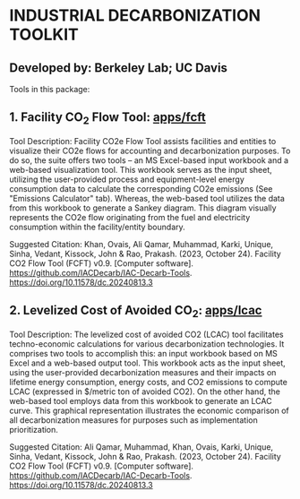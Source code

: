 # INDUSTRIAL DECARBONIZATION TOOLKIT

## Developed by: Berkeley Lab; UC Davis 

Tools in this package:

## 1. Facility CO<sub>2</sub> Flow Tool: [apps/fcft](apps/fcft)

Tool Description:
  Facility CO2e Flow Tool assists facilities and entities to visualize their CO2e flows for accounting and decarbonization purposes. To do so, the suite offers two tools – an MS Excel-based input workbook and a web-based visualization tool. This workbook serves as the input sheet, utilizing the user-provided process and equipment-level energy consumption data to calculate the corresponding CO2e emissions (See "Emissions Calculator" tab). Whereas, the web-based tool utilizes the data from this workbook to generate a Sankey diagram. This diagram visually represents the CO2e flow originating from the fuel and electricity consumption within the facility/entity boundary. 
  
  Suggested Citation: Khan, Ovais, Ali Qamar, Muhammad, Karki, Unique, Sinha, Vedant,  Kissock, John & Rao, Prakash. (2023, October 24). Facility CO2 Flow Tool (FCFT) v0.9. [Computer software]. https://github.com/IACDecarb/IAC-Decarb-Tools. https://doi.org/10.11578/dc.20240813.3

## 2. Levelized Cost of Avoided CO<sub>2</sub>: [apps/lcac](apps/lcac)

   Tool Description:
The levelized cost of avoided CO2 (LCAC) tool facilitates techno-economic calculations for various decarbonization technologies. It comprises two tools to accomplish this: an input workbook based on MS Excel and a web-based output tool. This workbook acts as the input sheet, using the user-provided decarbonization measures and their impacts on lifetime energy consumption, energy costs, and CO2 emissions to compute LCAC (expressed in $/metric ton of avoided CO2). On the other hand, the web-based tool employs data from this workbook to generate an LCAC curve. This graphical representation illustrates the economic comparison of all decarbonization measures for purposes such as implementation prioritization.

  Suggested Citation: Ali Qamar, Muhammad, Khan, Ovais, Karki, Unique, Sinha, Vedant,  Kissock, John & Rao, Prakash. (2023, October 24). Facility CO2 Flow Tool (FCFT) v0.9. [Computer software]. https://github.com/IACDecarb/IAC-Decarb-Tools. https://doi.org/10.11578/dc.20240813.3

